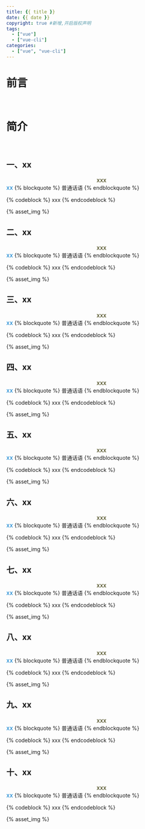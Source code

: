 ```yaml
---
title: {{ title }}
date: {{ date }}
copyright: true #新增,开启版权声明
tags:
  - ["vue"]
  - ["vue-cli"]
categories:
  - ["vue", "vue-cli"]
---
```


# 前言

##### &emsp;

# 简介

##### &emsp;

## 一、xx

<center><font color='#3333' size='3'>xxx</font></center>
<left><font color='#007ACC' size='3'>xx</font></left>
{% blockquote %}
普通话语
{% endblockquote %}

{% codeblock  %}
xxx
{% endcodeblock %}

{% asset_img %}

## 二、xx

<center><font color='#3333' size='3'>xxx</font></center>
<left><font color='#007ACC' size='3'>xx</font></left>
{% blockquote %}
普通话语
{% endblockquote %}

{% codeblock  %}
xxx
{% endcodeblock %}

{% asset_img %}

## 三、xx

<center><font color='#3333' size='3'>xxx</font></center>
<left><font color='#007ACC' size='3'>xx</font></left>
{% blockquote %}
普通话语
{% endblockquote %}

{% codeblock  %}
xxx
{% endcodeblock %}

{% asset_img %}
## 四、xx

<center><font color='#3333' size='3'>xxx</font></center>
<left><font color='#007ACC' size='3'>xx</font></left>
{% blockquote %}
普通话语
{% endblockquote %}

{% codeblock  %}
xxx
{% endcodeblock %}

{% asset_img %}

## 五、xx

<center><font color='#3333' size='3'>xxx</font></center>
<left><font color='#007ACC' size='3'>xx</font></left>
{% blockquote %}
普通话语
{% endblockquote %}

{% codeblock  %}
xxx
{% endcodeblock %}

{% asset_img %}

## 六、xx

<center><font color='#3333' size='3'>xxx</font></center>
<left><font color='#007ACC' size='3'>xx</font></left>
{% blockquote %}
普通话语
{% endblockquote %}

{% codeblock  %}
xxx
{% endcodeblock %}

{% asset_img %}

## 七、xx

<center><font color='#3333' size='3'>xxx</font></center>
<left><font color='#007ACC' size='3'>xx</font></left>
{% blockquote %}
普通话语
{% endblockquote %}

{% codeblock  %}
xxx
{% endcodeblock %}

{% asset_img %}

## 八、xx

<center><font color='#3333' size='3'>xxx</font></center>
<left><font color='#007ACC' size='3'>xx</font></left>
{% blockquote %}
普通话语
{% endblockquote %}

{% codeblock  %}
xxx
{% endcodeblock %}

{% asset_img %}

## 九、xx

<center><font color='#3333' size='3'>xxx</font></center>
<left><font color='#007ACC' size='3'>xx</font></left>
{% blockquote %}
普通话语
{% endblockquote %}

{% codeblock  %}
xxx
{% endcodeblock %}

{% asset_img %}

## 十、xx

<center><font color='#3333' size='3'>xxx</font></center>
<left><font color='#007ACC' size='3'>xx</font></left>
{% blockquote %}
普通话语
{% endblockquote %}

{% codeblock  %}
xxx
{% endcodeblock %}

{% asset_img %}